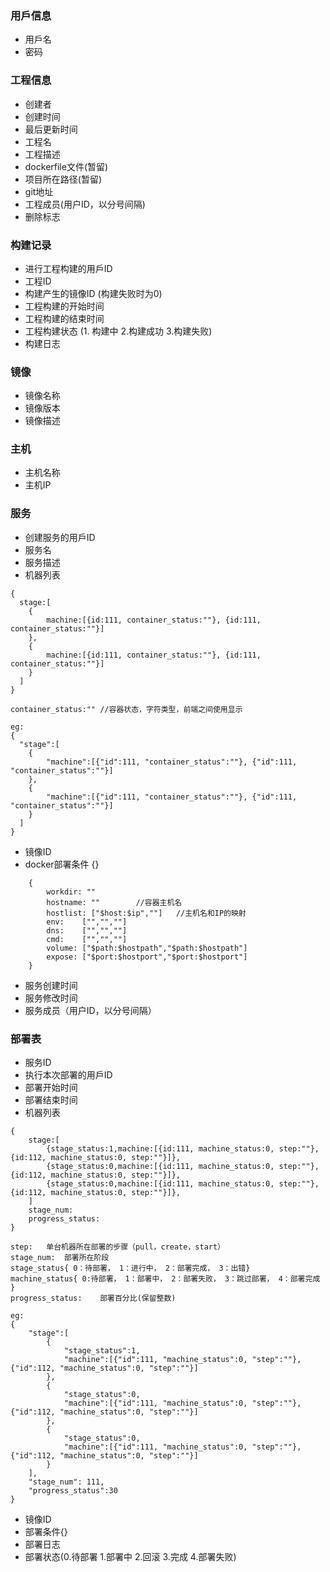 ### 用戶信息
* 用戶名
* 密码

### 工程信息
* 创建者
* 创建时间
* 最后更新时间
* 工程名
* 工程描述
* dockerfile文件(暂留)
* 项目所在路径(暂留)
* git地址
* 工程成员(用户ID，以分号间隔)
* 删除标志

### 构建记录
* 进行工程构建的用戶ID
* 工程ID
* 构建产生的镜像ID (构建失败时为0)
* 工程构建的开始时间
* 工程构建的结束时间
* 工程构建状态	(1.	构建中	2.构建成功	3.构建失败)
* 构建日志

### 镜像
* 镜像名称
* 镜像版本
* 镜像描述

### 主机
* 主机名称
* 主机IP

### 服务
* 创建服务的用戶ID
* 服务名
* 服务描述
* 机器列表

```
{
  stage:[
    {
        machine:[{id:111, container_status:""}, {id:111, container_status:""}]
    },
    {
        machine:[{id:111, container_status:""}, {id:111, container_status:""}]
    }
  ]
}

container_status:"" //容器状态，字符类型，前端之间使用显示

eg:
{
  "stage":[
    {
        "machine":[{"id":111, "container_status":""}, {"id":111, "container_status":""}]
    },
    {
        "machine":[{"id":111, "container_status":""}, {"id":111, "container_status":""}]
    }
  ]
}
```


* 镜像ID
* docker部署条件	{}

```
    {
        workdir: ""
        hostname: ""        //容器主机名
        hostlist: ["$host:$ip",""]   //主机名和IP的映射
        env:    ["","",""]
        dns:    ["","",""]
        cmd:    ["","",""]
        volume: ["$path:$hostpath","$path:$hostpath"]
        expose: ["$port:$hostport","$port:$hostport"]
    }
```

* 服务创建时间
* 服务修改时间
* 服务成员（用户ID，以分号间隔）

### 部署表
* 服务ID
* 执行本次部署的用戶ID
* 部署开始时间
* 部署结束时间
* 机器列表

```
{
    stage:[
        {stage_status:1,machine:[{id:111, machine_status:0, step:""},{id:112, machine_status:0, step:""}]},
        {stage_status:0,machine:[{id:111, machine_status:0, step:""},{id:112, machine_status:0, step:""}]},
        {stage_status:0,machine:[{id:111, machine_status:0, step:""},{id:112, machine_status:0, step:""}]},
    ]
    stage_num:
    progress_status:
}

step:   单台机器所在部署的步骤（pull，create，start）
stage_num:  部署所在阶段
stage_status{ 0：待部署， 1：进行中， 2：部署完成， 3：出错}
machine_status{ 0:待部署， 1：部署中， 2：部署失败， 3：跳过部署， 4：部署完成 }
progress_status:    部署百分比(保留整数)

eg:
{
    "stage":[
        {
            "stage_status":1,
            "machine":[{"id":111, "machine_status":0, "step":""},{"id":112, "machine_status":0, "step":""}]
        },
        {
            "stage_status":0,
            "machine":[{"id":111, "machine_status":0, "step":""},{"id":112, "machine_status":0, "step":""}]
        },
        {
            "stage_status":0,
            "machine":[{"id":111, "machine_status":0, "step":""},{"id":112, "machine_status":0, "step":""}]
        }
    ],
    "stage_num": 111,
    "progress_status":30
}
```

* 镜像ID
* 部署条件{}
* 部署日志
* 部署状态(0.待部署	1.部署中	 2.回滚	 3.完成  4.部署失败)